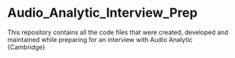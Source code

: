 # Audio_Analytic_Interview_Prep
This repository contains all the code files that were created, developed and maintained while preparing for an interview with Audio Analytic {Cambridge}
